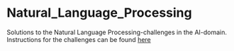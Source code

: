 Natural_Language_Processing
===========================
Solutions to the Natural Language Processing-challenges in the AI-domain. Instructions for the challenges can be found [here](https://www.hackerrank.com/domains/ai/nlp)